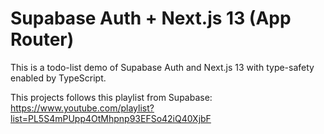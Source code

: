 # Supabase Auth + Next.js 13 (App Router)

This is a todo-list demo of Supabase Auth and Next.js 13 with type-safety enabled by TypeScript.

This projects follows this playlist from Supabase: https://www.youtube.com/playlist?list=PL5S4mPUpp4OtMhpnp93EFSo42iQ40XjbF
